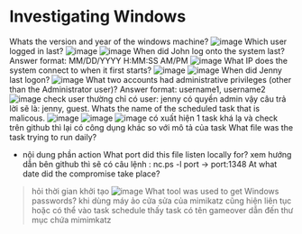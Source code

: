 # Investigating Windows
Whats the version and year of the windows machine?
![image](https://user-images.githubusercontent.com/110059218/219937708-26278a94-cff9-441c-bdd0-3575e61ae25c.png)
Which user logged in last?
![image](https://user-images.githubusercontent.com/110059218/219937663-6fe0239d-1f17-44eb-b894-c83764bb1ffc.png)
![image](https://user-images.githubusercontent.com/110059218/219937679-ff026929-fc2c-49ad-9a51-f4d35489d338.png)
When did John log onto the system last?
Answer format: MM/DD/YYYY H:MM:SS AM/PM
![image](https://user-images.githubusercontent.com/110059218/219939368-8f42b1c9-b922-4691-a8de-663787ef6ce5.png)
What IP does the system connect to when it first starts?
![image](https://user-images.githubusercontent.com/110059218/219939570-a3d2da84-ce66-4a2a-8b58-55471a919ccc.png)
![image](https://user-images.githubusercontent.com/110059218/219939660-a5707269-73f2-4357-a75d-380ea509e07c.png)
When did Jenny last logon?
![image](https://user-images.githubusercontent.com/110059218/219940791-61d215d2-1a34-45e5-8ec0-2cbad17f3c74.png)
What two accounts had administrative privileges (other than the Administrator user)?
Answer format: username1, username2
![image](https://user-images.githubusercontent.com/110059218/219962849-9576ed59-624d-46c4-92af-ccec44246897.png)
check user thường chỉ có user: jenny có quyền admin vậy câu trả lời sẽ là: jenny, guest.
Whats the name of the scheduled task that is malicous.
![image](https://user-images.githubusercontent.com/110059218/219966057-2158affd-607d-404f-a81b-3d327a445397.png)
![image](https://user-images.githubusercontent.com/110059218/219966075-daf5980a-5967-422d-8fbf-37d0d77b5a33.png)
![image](https://user-images.githubusercontent.com/110059218/219966081-a1609705-cbbb-4f4d-a3ba-0dfa55fd8ab6.png)
có xuất hiện 1 task khá lạ và check trên github thì lại có công dụng khác so với mô tả của task
What file was the task trying to run daily?
* nội dung phần action
What port did this file listen locally for?
xem hướng dẫn bên github thì sẽ có câu lệnh : nc.ps -l port -> port:1348
At what date did the compromise take place?
> hỏi thời gian khởi tạo
![image](https://user-images.githubusercontent.com/110059218/219966755-2c6a32ec-1c11-45db-b3b9-c8d69174d694.png)
What tool was used to get Windows passwords?
khi dùng máy ảo cửa sửa của mimikatz cũng hiện liên tục hoặc có thể vào task schedule thấy task có tên gameover dẫn đến thư mục chứa mimimkatz
